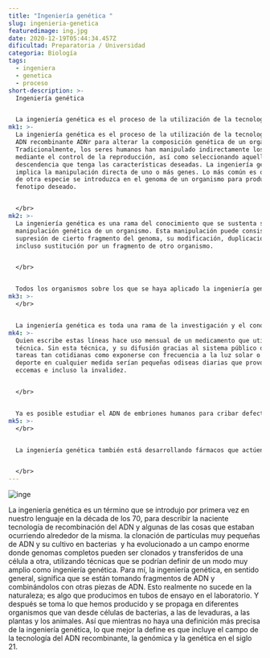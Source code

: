 ```yaml
---
title: "Ingeniería genética "
slug: ingenieria-genetica
featuredimage: ing.jpg
date: 2020-12-19T05:44:34.457Z
dificultad: Preparatoria / Universidad
categoria: Biología
tags:
  - ingeniera
  - genetica
  - proceso
short-description: >-
  Ingeniería genética 


  La ingeniería genética es el proceso de la utilización de la tecnología del ADN recombinante ADN
mk1: >-
  La ingeniería genética es el proceso de la utilización de la tecnología del
  ADN recombinante ADNr para alterar la composición genética de un organismo.
  Tradicionalmente, los seres humanos han manipulado indirectamente los genomas
  mediante el control de la reproducción, así como seleccionando aquella
  descendencia que tenga las características deseadas. La ingeniería genética
  implica la manipulación directa de uno o más genes. Lo más común es que un gen
  de otra especie se introduzca en el genoma de un organismo para producir el
  fenotipo deseado.


  </br>
mk2: >-
  La ingeniería genética es una rama del conocimiento que se sustenta sobre la
  manipulación genética de un organismo. Esta manipulación puede consistir en la
  supresión de cierto fragmento del genoma, su modificación, duplicación e
  incluso sustitución por un fragmento de otro organismo.


  </br>


  Todos los organismos sobre los que se haya aplicado la ingeniería genética se llaman “organismos genéticamente modificados”. En inglés, OMG. Pero esto no significa que sean transgénicos. Para que un OMG pertenezca a los transgénicos los genes manipulados han de venir de otro organismo.
mk3: >-
  </br>


  La ingeniería genética es toda una rama de la investigación y el conocimiento. Dentro de ella existen algunas tecnologías, como la tecnología del ADN recombinante, que son usadas como herramientas. En este caso particular se aísla y manipula un fragmento de ADN de un organismo para ‘combinarlo’ con el de otro organismo diferente.
mk4: >-
  Quien escribe estas líneas hace uso mensual de un medicamento que utiliza esta
  técnica. Sin esta técnica, y su difusión gracias al sistema público de salud,
  tareas tan cotidianas como exponerse con frecuencia a la luz solar o hacer
  deporte en cualquier medida serían pequeñas odiseas diarias que provocan
  eccemas e incluso la invalidez.


  </br>


  Ya es posible estudiar el ADN de embriones humanos para cribar defectos congénitos. Esta técnica es usada en fecundación in vitro de modo que los preembriones que se implantan en el útero están, en la medida de lo conocido, libres de enfermedades genéticas como la hemofilia o algunos tipos de cáncer.
mk5: >-
  </br>


  La ingeniería genética también está desarrollando fármacos que actúen corrigiendo el defecto genético en personas adultas. Uno de los últimos estudios destacan cómo pacientes afectados por talasemia, tras someterse a terapia génica, reducían su necesidad de transfusiones de sangre en un 73%.


  </br>
---
```



![inge](/assets/inge.jpg "inge")

La ingeniería genética es un término que se introdujo por primera vez en nuestro lenguaje en la década de los 70, para describir la naciente tecnología de recombinación del ADN y algunas de las cosas que estaban ocurriendo alrededor de la misma. la clonación de partículas muy pequeñas de ADN y su cultivo en bacterias  y ha evolucionado a un campo enorme donde genomas completos pueden ser clonados y transferidos de una célula a otra, utilizando técnicas que se podrían definir de un modo muy amplio como ingeniería genética. Para mí, la ingeniería genética, en sentido general, significa que se están tomando fragmentos de ADN y combinándolos con otras piezas de ADN. Esto realmente no sucede en la naturaleza; es algo que producimos en tubos de ensayo en el laboratorio. Y después se toma lo que hemos producido y se propaga en diferentes organismos que van desde células de bacterias, a las de levaduras, a las plantas y los animales. Así que mientras no haya una definición más precisa de la ingeniería genética, lo que mejor la define es que incluye el campo de la tecnología del ADN recombinante, la genómica y la genética en el siglo 21.